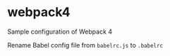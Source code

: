 # webpack4
Sample configuration of Webpack 4

Rename Babel config file from `babelrc.js` to `.babelrc`
